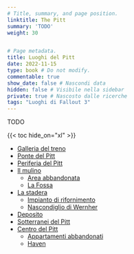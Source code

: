 ```yaml
---
# Title, summary, and page position.
linktitle: The Pitt
summary: 'TODO'
weight: 30


# Page metadata.
title: Luoghi del Pitt 
date: 2022-11-15
type: book # Do not modify.
commentable: true
show_date: false # Nascondi data
hidden: false # Visibile nella sidebar
private: true # Nascosto dalle ricerche
tags: "Luoghi di Fallout 3"
---
```


TODO

{{< toc hide_on="xl" >}}

<div class="fo3">


- [Galleria del treno](../galleria-del-treno)
- [Ponte del Pitt](../ponte-del-pitt)
- [Periferia del Pitt](../periferia-del-pitt)
- [Il mulino](../il-mulino)
  - [Area abbandonata](../area-abbandonata)
  - [La Fossa](../la-fossa)
- [La stadera](../la-stadera)
  - [Impianto di rifornimento](../impianto-di-rifornimento)
  - [Nascondiglio di Wernher](../nascondiglio-di-wernher)
- [Deposito](../deposito)
- [Sotterranei del Pitt](../sotterranei-del-pitt)
- [Centro del Pitt](../centro-del-pitt)
  - [Appartamenti abbandonati](../appartamenti-abbandonati)
  - [Haven](../haven)

</div>